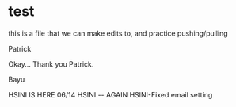 # test

this is a file that we can make edits to, and practice pushing/pulling


Patrick 

Okay... Thank you Patrick. 

Bayu

HSINI IS HERE 06/14
HSINI -- AGAIN
HSINI-Fixed email setting
